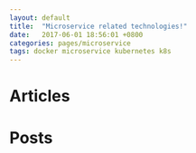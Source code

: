 ```yaml
---
layout: default
title:  "Microservice related technologies!"
date:   2017-06-01 18:56:01 +0800
categories: pages/microservice
tags: docker microservice kubernetes k8s
---
```


# Articles

# Posts
